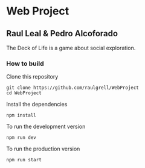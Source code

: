 # Web Project

## Raul Leal & Pedro Alcoforado

The Deck of Life is a game about social exploration.

### How to build

Clone this repository

``` 
git clone https://github.com/raulgrell/WebProject
cd WebProject
```

Install the dependencies

```
npm install
```

To run the development version

```
npm run dev
```

To run the production version

```
npm run start
```